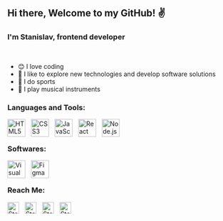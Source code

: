 ## Hi there, Welcome to my GitHub! ✌️

### I'm Stanislav, frontend developer

<br />

- 😊 I love coding
- 🧐 I like to explore new technologies and develop software solutions
- 🏃 I do sports
- 🎹 I play musical instruments

### Languages and Tools:

<img align="left" src="https://cdn.jsdelivr.net/gh/devicons/devicon/icons/html5/html5-original.svg" alt="HTML5" height="40" style="padding-right:10px"/>
<img align="left" src="https://cdn.jsdelivr.net/gh/devicons/devicon/icons/css3/css3-original.svg" alt="CSS3" height="40" style="padding-right:10px"/>
<img align="left" src="https://cdn.jsdelivr.net/gh/devicons/devicon/icons/javascript/javascript-original.svg" alt="JavaScript" height="40" style="padding-right:10px"/>
<img align="left" src="https://cdn.jsdelivr.net/gh/devicons/devicon/icons/react/react-original.svg" alt="React" height="40" style="padding-right:10px"/>
<img align="left" src="https://cdn.jsdelivr.net/gh/devicons/devicon/icons/nodejs/nodejs-original.svg" alt="Node.js" height="40" style="padding-right:10px"/>

<br />
<br />

### Softwares:

<img align="left" src="https://cdn.jsdelivr.net/gh/devicons/devicon/icons/vscode/vscode-original.svg" alt="Visual Studio Code" height="40" style="padding-right:10px"/>
<img align="left" src="https://cdn.jsdelivr.net/gh/devicons/devicon/icons/figma/figma-original.svg" alt="Figma" height="40"style="padding-right:10px"/>

<br />
<br />

### Reach Me:

[<img align="left" alt="Stanislav | LinkedIn" width="26px" style="padding-right:10px" src="https://www.svgrepo.com/show/349436/linkedin.svg" />][linkedin]
[<img align="left" alt="Stanislav | Instagram" width="26px" style="padding-right:10px" src="https://www.svgrepo.com/show/303145/instagram-2-1-logo.svg" />][instagram]
[<img align="left" alt="Stanislav | VK" width="26px" style="padding-right:10px" src="https://www.svgrepo.com/show/349554/vk.svg" />][vk]
[<img align="left" alt="Stanislav | Telegram" width="26px" style="padding-right:10px" src="https://www.svgrepo.com/show/349527/telegram.svg" />][tg]

[linkedin]: https://www.linkedin.com/in/stanislav-tarasov-11b428191/
[instagram]: https://www.instagram.com/oloe_stase/
[vk]: https://vk.com/id2292680
[tg]: https://t.me/COHuK
